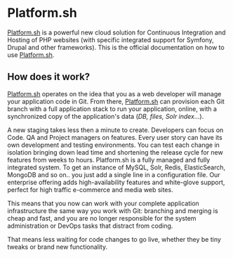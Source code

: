 # Platform.sh

[Platform.sh](https://platform.sh) is a powerful new cloud solution for Continuous Integration and Hosting of PHP websites (with specific integrated support for Symfony, Drupal and other frameworks). This is the official documentation on how to use [Platform.sh](https://platform.sh).

## How does it work?

[Platform.sh](https://platform.sh/) operates on the idea that you as a web  developer will manage your application code in Git. From there, [Platform.sh](https://platform.sh/) can provision each Git branch with a full application stack to run your application, online, with a synchronized copy of the application's data (*DB, files, Solr index...*).

A new staging takes less then a minute to create. Developers can focus on Code. QA and Project managers on features. Every user story can have its own development and testing environments. You can test each change in isolation bringing down lead time and shortening the release cycle for new features from weeks to hours.   Platform.sh is a fully managed and fully integrated system. To get an instance of MySQL, Solr, Redis, ElasticSearch,  MongoDB and so on.. you just add a single line in a configuration file. Our enterprise offering adds high-availability features and white-glove support, perfect for high traffic e-commerce and media web sites.

This means that you now can work with your complete application infrastructure the same way you work with Git: branching and merging is cheap and fast, and you are no longer responsible for the system administration or DevOps tasks that distract from coding.

That means less waiting for code changes to go live, whether they be tiny tweaks or brand new functionality.
